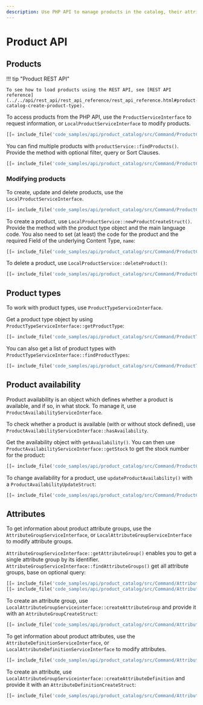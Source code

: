 ```yaml
---
description: Use PHP API to manage products in the catalog, their attributes, availability and prices.
---
```


# Product API

## Products

!!! tip "Product REST API"

    To see how to load products using the REST API, see [REST API reference](../../api/rest_api/rest_api_reference/rest_api_reference.html#product-catalog-create-product-type).

To access products from the PHP API, use the `ProductServiceInterface` to request information,
or `LocalProductServiceInterface` to modify products.

``` php
[[= include_file('code_samples/api/product_catalog/src/Command/ProductCommand.php', 62, 65) =]]
```

You can find multiple products with `productService::findProducts()`.
Provide the method with optional filter, query or Sort Clauses.

``` php
[[= include_file('code_samples/api/product_catalog/src/Command/ProductCommand.php', 66, 76) =]]
```

### Modifying products

To create, update and delete products, use the `LocalProductServiceInterface`.

``` php
[[= include_file('code_samples/api/product_catalog/src/Command/ProductCommand.php', 87, 91) =]]
```

To create a product, use `LocalProductService::newProductCreateStruct()`.
Provide the method with the product type object and the main language code.
You also need to set (at least) the code for the product and the required Field of the underlying Content Type, `name`:

``` php
[[= include_file('code_samples/api/product_catalog/src/Command/ProductCommand.php', 77, 84) =]]
```

To delete a product, use `LocalProductService::deleteProduct()`:

``` php
[[= include_file('code_samples/api/product_catalog/src/Command/ProductCommand.php', 115, 116) =]]
```

## Product types

To work with product types, use `ProductTypeServiceInterface`.

Get a product type object by using `ProductTypeServiceInterface::getProductType`:

``` php
[[= include_file('code_samples/api/product_catalog/src/Command/ProductTypeCommand.php', 43, 44) =]]
```

You can also get a list of product types with `ProductTypeServiceInterface::findProductTypes`:

``` php
[[= include_file('code_samples/api/product_catalog/src/Command/ProductTypeCommand.php', 47, 52) =]]
```

## Product availability

Product availability is an object which defines whether a product is available, and if so, in what stock.
To manage it, use `ProductAvailabilityServiceInterface`.

To check whether a product is available (with or without stock defined), use `ProductAvailabilityServiceInterface::hasAvailability`.

Get the availability object with `getAvailability()`.
You can then use `ProductAvailabilityServiceInterface::getStock` to get the stock number for the product:

```php
[[= include_file('code_samples/api/product_catalog/src/Command/ProductCommand.php', 98, 103) =]]        }
```

To change availability for a product, use `updateProductAvailability()` with a `ProductAvailabilityUpdateStruct`:

``` php
[[= include_file('code_samples/api/product_catalog/src/Command/ProductCommand.php', 106, 110) =]]
```

## Attributes

To get information about product attribute groups, use the `AttributeGroupServiceInterface`,
or `LocalAttributeGroupServiceInterface` to modify attribute groups.

`AttributeGroupServiceInterface::getAttributeGroup()` enables you to get a single attribute group by its identifier.
`AttributeGroupServiceInterface::findAttributeGroups()` get all attribute groups, base on optional query:

``` php
[[= include_file('code_samples/api/product_catalog/src/Command/AttributeCommand.php', 64, 65) =]]
[[= include_file('code_samples/api/product_catalog/src/Command/AttributeCommand.php', 85, 90) =]]
```

To create an attribute group, use `LocalAttributeGroupServiceinterface::createAttributeGroup`
and provide it with an `AttributeGroupCreateStruct`:

``` php
[[= include_file('code_samples/api/product_catalog/src/Command/AttributeCommand.php', 59, 63) =]]
```

To get information about product attributes, use the `AttributeDefinitionServiceInterface`,
or `LocalAttributeDefinitionServiceInterface` to modify attributes.

``` php
[[= include_file('code_samples/api/product_catalog/src/Command/AttributeCommand.php', 71, 73) =]]
```

To create an attribute, use `LocalAttributeGroupServiceinterface::createAttributeDefinition`
and provide it with an `AttributeDefinitionCreateStruct`:

``` php
[[= include_file('code_samples/api/product_catalog/src/Command/AttributeCommand.php', 76, 82) =]]
```
